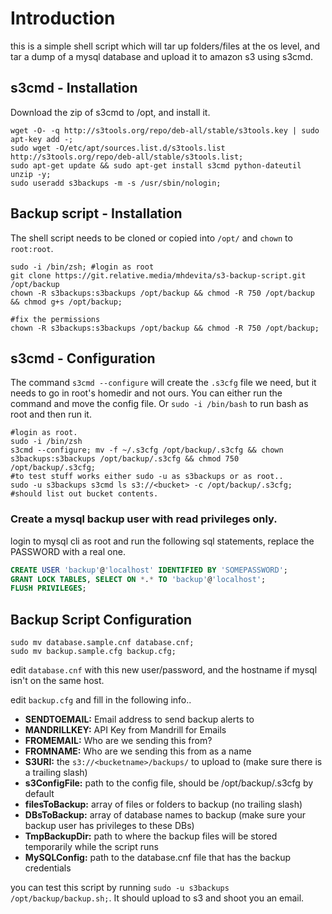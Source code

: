 # Introduction
this is a simple shell script which will tar up folders/files at the os level, and tar a dump of a mysql database and upload it to amazon s3 using s3cmd.

## s3cmd - Installation
Download the zip of s3cmd to /opt, and install it.

```shell
wget -O- -q http://s3tools.org/repo/deb-all/stable/s3tools.key | sudo apt-key add -;
sudo wget -O/etc/apt/sources.list.d/s3tools.list http://s3tools.org/repo/deb-all/stable/s3tools.list;
sudo apt-get update && sudo apt-get install s3cmd python-dateutil unzip -y;
sudo useradd s3backups -m -s /usr/sbin/nologin;
```
## Backup script - Installation
The shell script needs to be cloned or copied into `/opt/` and `chown` to `root:root`.

```shell
sudo -i /bin/zsh; #login as root
git clone https://git.relative.media/mhdevita/s3-backup-script.git /opt/backup
chown -R s3backups:s3backups /opt/backup && chmod -R 750 /opt/backup && chmod g+s /opt/backup;

#fix the permissions
chown -R s3backups:s3backups /opt/backup && chmod -R 750 /opt/backup;
```

## s3cmd - Configuration
The command `s3cmd --configure` will create the `.s3cfg` file we need, but it needs to go in root's homedir and not ours. 
You can either run the command and move the config file. Or `sudo -i /bin/bash` to run bash as root and then run it.

```shell
#login as root.
sudo -i /bin/zsh
s3cmd --configure; mv -f ~/.s3cfg /opt/backup/.s3cfg && chown s3backups:s3backups /opt/backup/.s3cfg && chmod 750 /opt/backup/.s3cfg;
#to test stuff works either sudo -u as s3backups or as root..
sudo -u s3backups s3cmd ls s3://<bucket> -c /opt/backup/.s3cfg;
#should list out bucket contents.
```

### Create a mysql backup user with read privileges only.
login to mysql cli as root and run the following sql statements, replace the PASSWORD with a real one.

```sql
CREATE USER 'backup'@'localhost' IDENTIFIED BY 'SOMEPASSWORD';
GRANT LOCK TABLES, SELECT ON *.* TO 'backup'@'localhost';
FLUSH PRIVILEGES;
```

## Backup Script Configuration

```shell
sudo mv database.sample.cnf database.cnf;
sudo mv backup.sample.cfg backup.cfg;
```

edit `database.cnf` with this new user/password, and the hostname if mysql isn't on the same host.


edit `backup.cfg` and fill in the following info..

* **SENDTOEMAIL:** Email address to send backup alerts to
* **MANDRILLKEY:** API Key from Mandrill for Emails
* **FROMEMAIL:** Who are we sending this from?
* **FROMNAME:** Who are we sending this from as a name
* **S3URI:** the `s3://<bucketname>/backups/` to upload to (make sure there is a trailing slash)
* **s3ConfigFile:** path to the config file, should be /opt/backup/.s3cfg by default
* **filesToBackup:** array of files or folders to backup (no trailing slash)
* **DBsToBackup:** array of database names to backup (make sure your backup user has privileges to these DBs)
* **TmpBackupDir:** path to where the backup files will be stored temporarily while the script runs
* **MySQLConfig:** path to the database.cnf file that has the backup credentials

you can test this script by running `sudo -u s3backups /opt/backup/backup.sh;`. It should upload to s3 and shoot you an email.